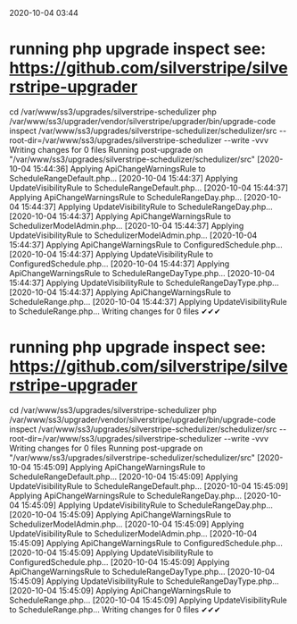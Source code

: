 2020-10-04 03:44

# running php upgrade inspect see: https://github.com/silverstripe/silverstripe-upgrader
cd /var/www/ss3/upgrades/silverstripe-schedulizer
php /var/www/ss3/upgrader/vendor/silverstripe/upgrader/bin/upgrade-code inspect /var/www/ss3/upgrades/silverstripe-schedulizer/schedulizer/src  --root-dir=/var/www/ss3/upgrades/silverstripe-schedulizer --write -vvv
Writing changes for 0 files
Running post-upgrade on "/var/www/ss3/upgrades/silverstripe-schedulizer/schedulizer/src"
[2020-10-04 15:44:36] Applying ApiChangeWarningsRule to ScheduleRangeDefault.php...
[2020-10-04 15:44:37] Applying UpdateVisibilityRule to ScheduleRangeDefault.php...
[2020-10-04 15:44:37] Applying ApiChangeWarningsRule to ScheduleRangeDay.php...
[2020-10-04 15:44:37] Applying UpdateVisibilityRule to ScheduleRangeDay.php...
[2020-10-04 15:44:37] Applying ApiChangeWarningsRule to SchedulizerModelAdmin.php...
[2020-10-04 15:44:37] Applying UpdateVisibilityRule to SchedulizerModelAdmin.php...
[2020-10-04 15:44:37] Applying ApiChangeWarningsRule to ConfiguredSchedule.php...
[2020-10-04 15:44:37] Applying UpdateVisibilityRule to ConfiguredSchedule.php...
[2020-10-04 15:44:37] Applying ApiChangeWarningsRule to ScheduleRangeDayType.php...
[2020-10-04 15:44:37] Applying UpdateVisibilityRule to ScheduleRangeDayType.php...
[2020-10-04 15:44:37] Applying ApiChangeWarningsRule to ScheduleRange.php...
[2020-10-04 15:44:37] Applying UpdateVisibilityRule to ScheduleRange.php...
Writing changes for 0 files
✔✔✔
# running php upgrade inspect see: https://github.com/silverstripe/silverstripe-upgrader
cd /var/www/ss3/upgrades/silverstripe-schedulizer
php /var/www/ss3/upgrader/vendor/silverstripe/upgrader/bin/upgrade-code inspect /var/www/ss3/upgrades/silverstripe-schedulizer/schedulizer/src  --root-dir=/var/www/ss3/upgrades/silverstripe-schedulizer --write -vvv
Writing changes for 0 files
Running post-upgrade on "/var/www/ss3/upgrades/silverstripe-schedulizer/schedulizer/src"
[2020-10-04 15:45:09] Applying ApiChangeWarningsRule to ScheduleRangeDefault.php...
[2020-10-04 15:45:09] Applying UpdateVisibilityRule to ScheduleRangeDefault.php...
[2020-10-04 15:45:09] Applying ApiChangeWarningsRule to ScheduleRangeDay.php...
[2020-10-04 15:45:09] Applying UpdateVisibilityRule to ScheduleRangeDay.php...
[2020-10-04 15:45:09] Applying ApiChangeWarningsRule to SchedulizerModelAdmin.php...
[2020-10-04 15:45:09] Applying UpdateVisibilityRule to SchedulizerModelAdmin.php...
[2020-10-04 15:45:09] Applying ApiChangeWarningsRule to ConfiguredSchedule.php...
[2020-10-04 15:45:09] Applying UpdateVisibilityRule to ConfiguredSchedule.php...
[2020-10-04 15:45:09] Applying ApiChangeWarningsRule to ScheduleRangeDayType.php...
[2020-10-04 15:45:09] Applying UpdateVisibilityRule to ScheduleRangeDayType.php...
[2020-10-04 15:45:09] Applying ApiChangeWarningsRule to ScheduleRange.php...
[2020-10-04 15:45:09] Applying UpdateVisibilityRule to ScheduleRange.php...
Writing changes for 0 files
✔✔✔